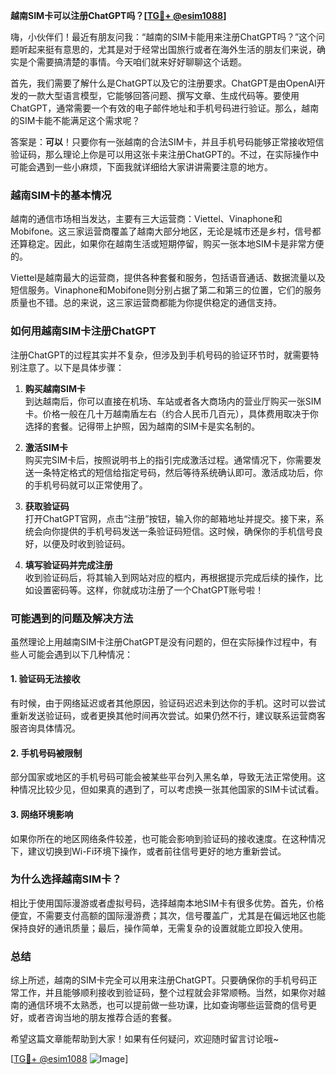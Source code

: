 **越南SIM卡可以注册ChatGPT吗？[[TG💪+ @esim1088](https://t.me/s/esim1088)]**

嗨，小伙伴们！最近有朋友问我：“越南的SIM卡能用来注册ChatGPT吗？”这个问题听起来挺有意思的，尤其是对于经常出国旅行或者在海外生活的朋友们来说，确实是个需要搞清楚的事情。今天咱们就来好好聊聊这个话题。

首先，我们需要了解什么是ChatGPT以及它的注册要求。ChatGPT是由OpenAI开发的一款大型语言模型，它能够回答问题、撰写文章、生成代码等。要使用ChatGPT，通常需要一个有效的电子邮件地址和手机号码进行验证。那么，越南的SIM卡能不能满足这个需求呢？

答案是：**可以**！只要你有一张越南的合法SIM卡，并且手机号码能够正常接收短信验证码，那么理论上你是可以用这张卡来注册ChatGPT的。不过，在实际操作中可能会遇到一些小麻烦，下面我就详细给大家讲讲需要注意的地方。

### **越南SIM卡的基本情况**
越南的通信市场相当发达，主要有三大运营商：Viettel、Vinaphone和Mobifone。这三家运营商覆盖了越南大部分地区，无论是城市还是乡村，信号都还算稳定。因此，如果你在越南生活或短期停留，购买一张本地SIM卡是非常方便的。

Viettel是越南最大的运营商，提供各种套餐和服务，包括语音通话、数据流量以及短信服务。Vinaphone和Mobifone则分别占据了第二和第三的位置，它们的服务质量也不错。总的来说，这三家运营商都能为你提供稳定的通信支持。

### **如何用越南SIM卡注册ChatGPT**
注册ChatGPT的过程其实并不复杂，但涉及到手机号码的验证环节时，就需要特别注意了。以下是具体步骤：

1. **购买越南SIM卡**  
   到达越南后，你可以直接在机场、车站或者各大商场内的营业厅购买一张SIM卡。价格一般在几十万越南盾左右（约合人民币几百元），具体费用取决于你选择的套餐。记得带上护照，因为越南的SIM卡是实名制的。

2. **激活SIM卡**  
   购买完SIM卡后，按照说明书上的指引完成激活过程。通常情况下，你需要发送一条特定格式的短信给指定号码，然后等待系统确认即可。激活成功后，你的手机号码就可以正常使用了。

3. **获取验证码**  
   打开ChatGPT官网，点击“注册”按钮，输入你的邮箱地址并提交。接下来，系统会向你提供的手机号码发送一条验证码短信。这时候，确保你的手机信号良好，以便及时收到验证码。

4. **填写验证码并完成注册**  
   收到验证码后，将其输入到网站对应的框内，再根据提示完成后续的操作，比如设置密码等。这样，你就成功注册了一个ChatGPT账号啦！

### **可能遇到的问题及解决方法**
虽然理论上用越南SIM卡注册ChatGPT是没有问题的，但在实际操作过程中，有些人可能会遇到以下几种情况：

#### **1. 验证码无法接收**
有时候，由于网络延迟或者其他原因，验证码迟迟未到达你的手机。这时可以尝试重新发送验证码，或者更换其他时间再次尝试。如果仍然不行，建议联系运营商客服咨询具体情况。

#### **2. 手机号码被限制**
部分国家或地区的手机号码可能会被某些平台列入黑名单，导致无法正常使用。这种情况比较少见，但如果真的遇到了，可以考虑换一张其他国家的SIM卡试试看。

#### **3. 网络环境影响**
如果你所在的地区网络条件较差，也可能会影响到验证码的接收速度。在这种情况下，建议切换到Wi-Fi环境下操作，或者前往信号更好的地方重新尝试。

### **为什么选择越南SIM卡？**
相比于使用国际漫游或者虚拟号码，选择越南本地SIM卡有很多优势。首先，价格便宜，不需要支付高额的国际漫游费；其次，信号覆盖广，尤其是在偏远地区也能保持良好的通讯质量；最后，操作简单，无需复杂的设置就能立即投入使用。

### **总结**
综上所述，越南的SIM卡完全可以用来注册ChatGPT。只要确保你的手机号码正常工作，并且能够顺利接收到验证码，整个过程就会非常顺畅。当然，如果你对越南的通信环境不太熟悉，也可以提前做一些功课，比如查询哪些运营商的信号更好，或者咨询当地的朋友推荐合适的套餐。

希望这篇文章能帮助到大家！如果有任何疑问，欢迎随时留言讨论哦~ 

[[TG💪+ @esim1088](https://t.me/s/esim1088) ![Image](https://i.postimg.cc/4NQfJmqS/Snipaste-2025-05-13-00-14-12.png)]